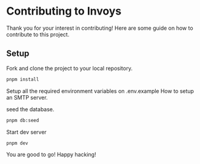 # Contributing to Invoys
Thank you for your interest in contributing! Here are some guide on how to contribute to this project.

## Setup
Fork and clone the project to your local repository.

```sh
pnpm install
```
Setup all the required environment variables on .env.example
How to setup an SMTP server.

seed the database.
```sh
pnpm db:seed
```
Start dev server
```sh
pnpm dev
```
 You are good to go! Happy hacking!
